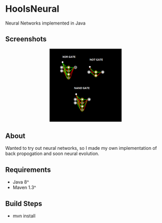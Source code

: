 # HooIsNeural
Neural Networks implemented in Java

## Screenshots
<div align="center">
        <img width="45%" src="https://raw.githubusercontent.com/hkamran/HooIsNeural/master/images/preview.png"></img>
</div>

## About
Wanted to try out neural networks, so I made my own implementation of back propogation and soon neural evolution.

## Requirements

- Java 8^
- Maven 1.3^

## Build Steps

* mvn install

